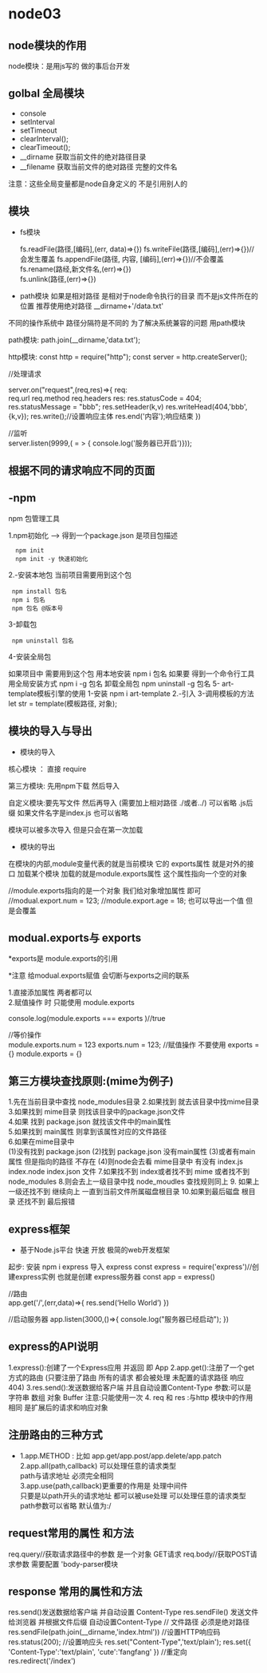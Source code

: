 # node03

## node模块的作用

node模块：是用js写的 做的事后台开发

## golbal 全局模块

- console  
- setInterval  
- setTimeout
- clearInterval();
- clearTimeout();
- __dirname 获取当前文件的绝对路径目录
- __filename 获取当前文件的绝对路径 完整的文件名

注意：这些全局变量都是node自身定义的 不是引用别人的

## 模块

- fs模块

    fs.readFile(路径,[编码],(err, data)=>{})
    fs.writeFile(路径,[编码],(err)=>{})//会发生覆盖 
    fs.appendFile(路径, 内容, [编码],(err)=>{})//不会覆盖  
    fs.rename(路经,新文件名,(err)=>{})  
    fs.unlink(路径,(err)=>{})  

- path模块
  如果是相对路径  是相对于node命令执行的目录  而不是js文件所在的位置
  推荐使用绝对路径
  __dirname+'/data.txt'

 不同的操作系统中  路径分隔符是不同的  为了解决系统兼容的问题 
用path模块  

path模块:
   path.join(__dirname,'data.txt');  

http模块:
   const http = require("http");
   const server = http.createServer();  

   //处理请求  
   
   server.on("request",(req,res)=>{
     req:  
        req.url
        req.method
        req.headers
     res:
       res.statusCode = 404;
       res.statusMessage = "bbb";
       res.setHeader(k,v)
       res.writeHead(404,'bbb',{k,v});
       res.write();//设置响应主体
       res.end('内容');响应结束
   })  
  

   //监听  
   server.listen(9999,( = > { console.log('服务器已开启')}));  


## 根据不同的请求响应不同的页面

## -npm

   npm 包管理工具

1.npm初始化  --> 得到一个package.json  是项目包描述

      npm init 
      npm init -y 快速初始化

2.-安装本地包  当前项目需要用到这个包

     npm install 包名
     npm i 包名
     npm 包名 @版本号

3-卸载包

     npm uninstall 包名

4-安装全局包  

  如果项目中 需要用到这个包  用本地安装 
     npm i 包名
  如果要 得到一个命令行工具  用全局安装方式
     npm i -g 包名
  卸载全局包
   npm uninstall -g 包名
5- art-template模板引擎的使用
  1-安装  npm i art-template
  2.-引入
  3-调用模板的方法
  let str = template(模板路径, 对象);
  
## 模块的导入与导出  

* 模块的导入

核心模块 ： 直接  require
  
第三方模块: 先用npm下载  然后导入

自定义模块:要先写文件    然后再导入 (需要加上相对路径 ./或者../) 可以省略  .js后缀  如果文件名字是index.js   也可以省略

模块可以被多次导入    但是只会在第一次加载 

 * 模块的导出  

在模块的内部,module变量代表的就是当前模块    它的 exports属性  就是对外的接口   加载某个模块   加载的就是module.exports属性 这个属性指向一个空的对象

//module.exports指向的是一个对象   我们给对象增加属性 即可
//modual.export.num = 123;
//module.export.age = 18;
也可以导出一个值  但是会覆盖

## modual.exports与 exports

*exports是  module.exports的引用

*注意  给modual.exports赋值  会切断与exports之间的联系

1.直接添加属性  两者都可以   
2.赋值操作 时  只能使用  module.exports

console.log(module.exports === exports )//true

//等价操作  
module.exports.num = 123
exports.num = 123;
//赋值操作    不要使用   exports = {}
module.exports = {}


## 第三方模块查找原则:(mime为例子)

1.先在当前目录中查找 node_modules目录 
2.如果找到 就去该目录中找mime目录  
3.如果找到 mime目录   则找该目录中的package.json文件  
4.如果 找到 package.json  就找该文件中的main属性    
5.如果找到 main属性   则拿到该属性对应的文件路径  
6.如果在mime目录中  
    (1)没有找到   package.json
    (2)找到  package.json  没有main属性 
    (3)或者有main属性  但是指向的路径  不存在 
    (4)则node会去看 mime目录中   有没有  index.js   index.node   index.json  文件
7.如果找不到 index或者找不到  mime   或者找不到 node_modules
8.则会去上一级目录中找  node_moudles  查找规则同上 
9. 如果上一级还找不到   继续向上   一直到当前文件所属磁盘根目录
10.如果到最后磁盘 根目录 还找不到   最后报错  

## express框架  

* 基于Node.js平台   快速  开放  极简的web开发框架 

起步:
   安装   npm i express
   导入  express
   const express = require('express')//创建express实例  也就是创建  express服务器 
   const app = express()

   //路由   
   app.get('/',(err,data)=>{
        res.send(‘Hello  World’)
   })

   //启动服务器 
   app.listen(3000,()=>{
      console.log("服务器已经启动");
   })

## express的API说明  

1.express():创建了一个Express应用   并返回  即  App
2.app.get():注册了一个get方式的路由  (只要注册了路由  所有的请求 都会被处理  未配置的请求路径  响应  404)
3.res.send():发送数据给客户端  并且自动设置Content-Type
    参数:可以是   字符串   数组  对象  Buffer 
    注意:只能使用一次 
4. req 和 res :与http 模块中的作用 相同  是扩展后的请求和响应对象

## 注册路由的三种方式  

* 1.app.METHOD : 比如  app.get/app.post/app.delete/app.patch
  2.app.all(path,callback)  可以处理任意的请求类型  
   path与请求地址  必须完全相同  
  3.app.use(path,callback)更重要的作用是  处理中间件  
    只要是以path开头的请求地址  都可以被use处理 
    可以处理任意的请求类型  
    path参数可以省略  默认值为:/

## request常用的属性 和方法

req.query//获取请求路径中的参数   是一个对象   GET请求 
req.body//获取POST请求参数   需要配置 'body-parser模块   

## response 常用的属性和方法

res.send()发送数据给客户端  并自动设置  Content-Type
res.sendFile()  发送文件给浏览器  并根据文件后缀  自动设置Content-Type
// 文件路径  必须是绝对路径  
res.sendFile(path.join(__dirname,'index.html'))
//设置HTTP响应码
res.status(200);
//设置响应头 
res.set("Content-Type",'text/plain');
res.set({
   'Content-Type':'text/plain',
   'cute':'fangfang'
})
//重定向  
res.redirect('/index')